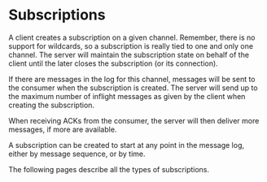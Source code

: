 # Subscriptions

A client creates a subscription on a given channel. Remember, there is no support for wildcards, so a subscription is really tied to one and only one channel. The server will maintain the subscription state on behalf of the client until the later closes the subscription \(or its connection\).

If there are messages in the log for this channel, messages will be sent to the consumer when the subscription is created. The server will send up to the maximum number of inflight messages as given by the client when creating the subscription.

When receiving ACKs from the consumer, the server will then deliver more messages, if more are available.

A subscription can be created to start at any point in the message log, either by message sequence, or by time.

The following pages describe all the types of subscriptions.

